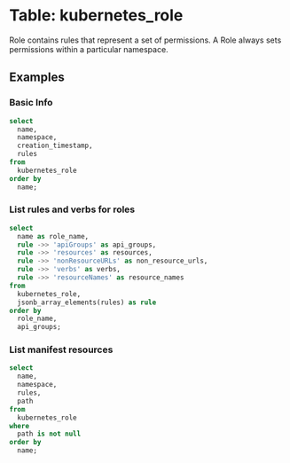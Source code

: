# Table: kubernetes_role

Role contains rules that represent a set of permissions. A Role always sets permissions within a particular namespace.

## Examples

### Basic Info

```sql
select
  name,
  namespace,
  creation_timestamp,
  rules
from
  kubernetes_role
order by
  name;
```

### List rules and verbs for roles

```sql
select
  name as role_name,
  rule ->> 'apiGroups' as api_groups,
  rule ->> 'resources' as resources,
  rule ->> 'nonResourceURLs' as non_resource_urls,
  rule ->> 'verbs' as verbs,
  rule ->> 'resourceNames' as resource_names
from
  kubernetes_role,
  jsonb_array_elements(rules) as rule
order by
  role_name,
  api_groups;
```

### List manifest resources

```sql
select
  name,
  namespace,
  rules,
  path
from
  kubernetes_role
where
  path is not null
order by
  name;
```
